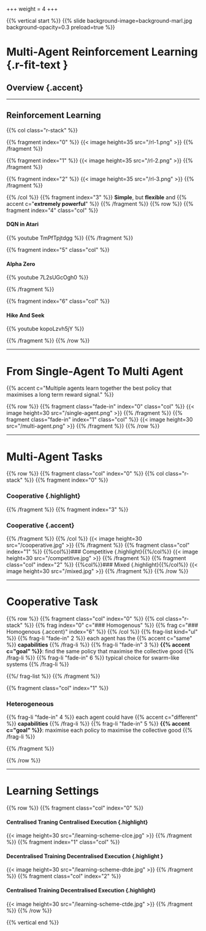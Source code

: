 +++
weight = 4
+++

{{% vertical start %}}
{{% slide background-image=background-marl.jpg background-opacity=0.3 preload=true %}}

# Multi-Agent Reinforcement Learning {.r-fit-text }
## Overview {.accent}


---

## Reinforcement Learning
{{% col class="r-stack" %}}

{{% fragment  index="0" %}}
{{< image height=35 src="/rl-1.png" >}} 
{{% /fragment %}}

{{% fragment index="1" %}}
{{< image height=35 src="/rl-2.png" >}} 
{{% /fragment %}}

{{% fragment index="2" %}}
{{< image height=35 src="/rl-3.png" >}} 
{{% /fragment %}}

{{% /col %}}
{{% fragment index="3" %}}
**Simple**, but **flexible** and {{% accent c="**extremely powerful**" %}}
{{% /fragment %}}
{{% row %}}
{{% fragment index="4" class="col" %}}
#### DQN in Atari
{{% youtube TmPfTpjtdgg %}}
{{% /fragment %}}

{{% fragment index="5" class="col" %}}

#### Alpha Zero
{{% youtube 7L2sUGcOgh0 %}}

{{% /fragment %}}

{{% fragment index="6" class="col" %}}

#### Hike And Seek
{{% youtube kopoLzvh5jY %}}

{{% /fragment %}}
{{% /row %}}

---

# From Single-Agent To Multi Agent

{{% accent c="Multiple agents learn together the best policy that maximises a long term reward signal." %}}

{{% row %}}
{{% fragment class="fade-in" index="0" class="col" %}}
{{< image height=30 src="/single-agent.png" >}} 
{{% /fragment %}}
{{% fragment class="fade-in" index="1" class="col" %}}
{{< image height=30 src="/multi-agent.png" >}}
{{% /fragment %}}
{{% /row %}}


---

# Multi-Agent Tasks

{{% row %}}
{{% fragment class="col" index="0" %}}
{{% col class="r-stack" %}}
{{% fragment index="0" %}}
### Cooperative {.highlight}
{{% /fragment %}}
{{% fragment index="3" %}}
### Cooperative {.accent}
{{% /fragment %}}
{{% /col %}}
{{< image height=30 src="/cooperative.jpg" >}} 
{{% /fragment %}}
{{% fragment class="col" index="1" %}}
{{%col%}}### Competitive {.highlight}{{%/col%}}
{{< image height=30 src="/competitive.jpg" >}} 
{{% /fragment %}}
{{% fragment class="col" index="2" %}}
{{%col%}}### Mixed {.highlight}{{%/col%}}
{{< image height=30 src="/mixed.jpg" >}} 
{{% /fragment %}}
{{% /row %}}

---

# Cooperative Task

{{% row %}}
{{% fragment class="col" index="0" %}}
{{% col class="r-stack" %}}
{{% frag index="0" c="### Homogenous" %}}
{{% frag c="### Homogenous {.accent}" index="6" %}}
{{% /col %}}
{{% frag-list kind="ul" %}}
{{% frag-li "fade-in" 2 %}} each agent has the {{% accent c="same" %}} **capabilities** {{% /frag-li %}}
{{% frag-li "fade-in" 3 %}} **{{% accent c="goal" %}}**: find the same policy that maximise the collective good {{% /frag-li %}}
{{% frag-li "fade-in" 6 %}} typical choice for swarm-like systems {{% /frag-li %}}

{{%/ frag-list %}}
{{% /fragment %}}

{{% fragment class="col" index="1" %}}
### Heterogeneous

{{% frag-li "fade-in" 4 %}} each agent could have {{% accent c="different" %}} **capabilities** {{% /frag-li %}}
{{% frag-li "fade-in" 5 %}}  **{{% accent c="goal" %}}**: maximise each policy to maximise the collective good {{% /frag-li %}}

{{% /fragment %}}

{{% /row %}}

---

# Learning Settings

{{% row %}}
{{% fragment class="col" index="0" %}}
#### Centralised Traning Centralised Execution {.highlight}
{{< image height=30 src="/learning-scheme-clce.jpg" >}} 
{{% /fragment %}}
{{% fragment index="1" class="col" %}}
#### Decentralised Training Decentralised Execution {.highlight }
{{< image height=30 src="/learning-scheme-dtde.jpg" >}} 
{{% /fragment %}}
{{% fragment class="col" index="2" %}}
#### Centralised Training Decentralised Execution  {.highlight}
{{< image height=30 src="/learning-scheme-ctde.jpg" >}} 
{{% /fragment %}}
{{% /row %}}

{{% vertical end %}}

